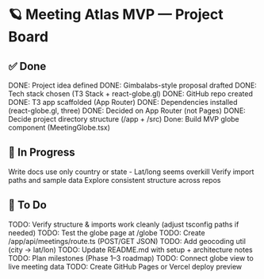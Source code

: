 # 🪐 Meeting Atlas MVP — Project Board

## ✅ Done
DONE: Project idea defined
DONE: Gimbalabs-style proposal drafted
DONE: Tech stack chosen (T3 Stack + react-globe.gl)
DONE: GitHub repo created
DONE: T3 app scaffolded (App Router)
DONE: Dependencies installed (react-globe.gl, three)
DONE: Decided on App Router (not Pages)
DONE: Decide project directory structure (/app + /src)
Done: Build MVP globe component (MeetingGlobe.tsx)

## 🔄 In Progress

Write docs
use only country or state - Lat/long seems overkill
Verify import paths and sample data
Explore consistent structure across repos

## 📝 To Do
TODO: Verify structure & imports work cleanly (adjust tsconfig paths if needed)
TODO: Test the globe page at /globe
TODO: Create /app/api/meetings/route.ts (POST/GET JSON)
TODO: Add geocoding util (city → lat/lon)
TODO: Update README.md with setup + architecture notes
TODO: Plan milestones (Phase 1–3 roadmap)
TODO: Connect globe view to live meeting data
TODO: Create GitHub Pages or Vercel deploy preview